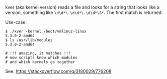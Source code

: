 kver (aka kernel version) reads a file and looks for a string that looks like a
version, something like `\d\d*\.\d\d*\.\d\d*\S*`. The first match is returned.

Use-case:

    $ ./kver -kernel /boot/vmlinuz-linux
    5.3.0-2-amd64
    $ ls /usr/lib/modules
    5.3.0-2-amd64

    # !!! amazing, it matches !!!
    # now scripts know which modules
    # and which kernels go together

See: https://stackoverflow.com/q/3180029/776208
